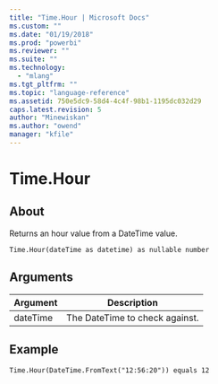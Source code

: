 ```yaml
---
title: "Time.Hour | Microsoft Docs"
ms.custom: ""
ms.date: "01/19/2018"
ms.prod: "powerbi"
ms.reviewer: ""
ms.suite: ""
ms.technology: 
  - "mlang"
ms.tgt_pltfrm: ""
ms.topic: "language-reference"
ms.assetid: 750e5dc9-58d4-4c4f-98b1-1195dc032d29
caps.latest.revision: 5
author: "Minewiskan"
ms.author: "owend"
manager: "kfile"
---
```

# Time.Hour

  
## About  
Returns an hour value from a DateTime value.  
  
```  
Time.Hour(dateTime as datetime) as nullable number  
```  
  
## Arguments  
  
|Argument|Description|  
|------------|---------------|  
|dateTime|The DateTime to check against.|  
  
## Example  
  
```  
Time.Hour(DateTime.FromText("12:56:20")) equals 12  
```  
